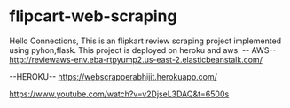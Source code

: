 # flipcart-web-scraping
Hello Connections, This is an flipkart review scraping project implemented using pyhon,flask.
This project is deployed on heroku and aws.
--  AWS--
http://reviewaws-env.eba-rtpyump2.us-east-2.elasticbeanstalk.com/  

--HEROKU--
https://webscrapperabhijit.herokuapp.com/                                 






















https://www.youtube.com/watch?v=v2DjseL3DAQ&t=6500s
